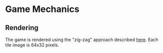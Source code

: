 # Game Mechanics

## Rendering

The game is rendered using the "zig-zag" approach described [here](https://stackoverflow.com/questions/892811/drawing-isometric-game-worlds/893063#893063). Each tile image is 64x32 pixels.

